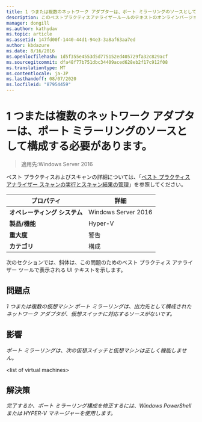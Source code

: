 ```yaml
---
title: 1 つまたは複数のネットワーク アダプターは、ポート ミラーリングのソースとして構成する必要があります。
description: このベストプラクティスアナライザールールのテキストのオンラインバージョン。
manager: dongill
ms.author: kathydav
ms.topic: article
ms.assetid: 147fd00f-1440-44d1-94e3-3a8af63aa7ed
author: kbdazure
ms.date: 8/16/2016
ms.openlocfilehash: 1d5f355e4553d5d775152ed405729fa32c829acf
ms.sourcegitcommit: dfa48f77b751dbc34409aced628eb2f17c912f08
ms.translationtype: MT
ms.contentlocale: ja-JP
ms.lasthandoff: 08/07/2020
ms.locfileid: "87954459"
---
```

# <a name="one-or-more-network-adapters-should-be-configured-as-the-source-for-port-mirroring"></a>1 つまたは複数のネットワーク アダプターは、ポート ミラーリングのソースとして構成する必要があります。

>適用先:Windows Server 2016

ベスト プラクティスおよびスキャンの詳細については、「[ベスト プラクティス アナライザー スキャンの実行とスキャン結果の管理](https://go.microsoft.com/fwlink/p/?LinkID=223177)」を参照してください。

|プロパティ|詳細|
|-|-|
|**オペレーティング システム**|Windows Server 2016|
|**製品/機能**|Hyper-V|
|**重大度**|警告|
|**カテゴリ**|構成|

次のセクションでは、斜体は、この問題のためのベスト プラクティス アナライザー ツールで表示される UI テキストを示します。

## <a name="issue"></a>**問題点**
*1 つまたは複数の仮想マシン ポート ミラーリングは、出力先として構成されたネットワーク アダプタが、仮想スイッチに対応するソースがないです。*

## <a name="impact"></a>**影響**
*ポート ミラーリングは、次の仮想スイッチと仮想マシンは正しく機能しません。*

\<list of virtual machines>

## <a name="resolution"></a>**解決策**
*完了するか、ポート ミラーリング構成を修正するには、Windows PowerShell または HYPER-V マネージャーを使用します。*



